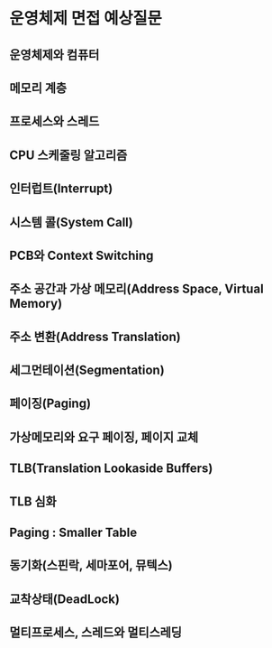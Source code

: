 # 운영체제 면접 예상질문 

## 운영체제와 컴퓨터

## 메모리 계층

## 프로세스와 스레드

## CPU 스케줄링 알고리즘

## 인터럽트(Interrupt)

## 시스템 콜(System Call)

## PCB와 Context Switching

## 주소 공간과 가상 메모리(Address Space, Virtual Memory)

## 주소 변환(Address Translation)

## 세그먼테이션(Segmentation)

## 페이징(Paging)

## 가상메모리와 요구 페이징, 페이지 교체

## TLB(Translation Lookaside Buffers)

## TLB 심화

## Paging : Smaller Table

## 동기화(스핀락, 세마포어, 뮤텍스)

## 교착상태(DeadLock)

## 멀티프로세스, 스레드와 멀티스레딩